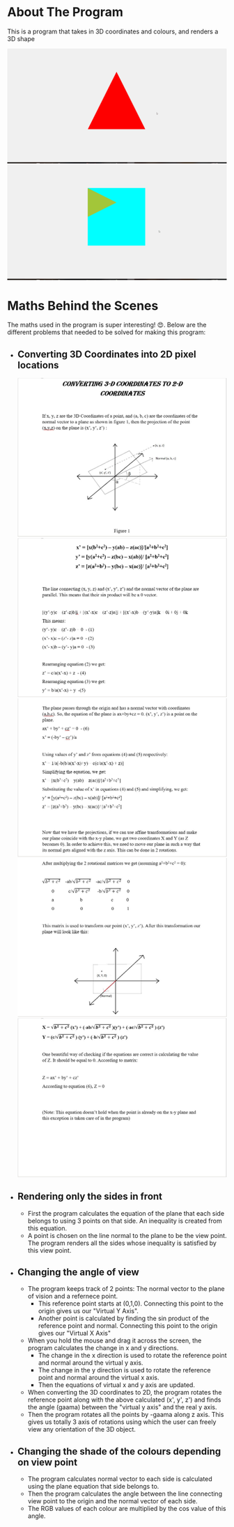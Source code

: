 # About The Program
This is a program that takes in 3D coordinates and colours, and renders a 3D shape

![alt text](Program_sample_gifs/cone.gif)
![alt text](Program_sample_gifs/cube.gif)

# Maths Behind the Scenes
The maths used in the program is super interesting! :heart_eyes:. Below are the different problems that needed to be solved for making this program:

- ## Converting 3D Coordinates into 2D pixel locations
  ![](Proof_pics/1.JPG)
  ![](Proof_pics/2.JPG)
  ![](Proof_pics/3.JPG)
  ![](Proof_pics/4.JPG)
  ![](Proof_pics/5.JPG)

- ## Rendering only the sides in front
  - First the program calculates the equation of the plane that each side belongs to using 3 points on that side. An inequality is created from this equation.
  - A point is chosen on the line normal to the plane to be the view point. The program renders all the sides whose inequality is satisfied by this view point.

- ## Changing the angle of view
  - The program keeps track of 2 points: The normal vector to the plane of vision and a refernece point.
    - This reference point starts at (0,1,0). Connecting this point to the origin gives us our "Virtual Y Axis".
    - Another point is calculated by finding the sin product of the reference point and normal. Connecting this point to the origin gives our "Virtual X Axis"
  - When you hold the mouse and drag it across the screen, the program calculates the change in x and y directions.
    - The change in the x direction is used to rotate the reference point and normal around the virtual y axis.
    - The change in the y direction is used to rotate the reference point and normal around the virtual x axis.
    - Then the equations of virtual x and y axis are updated.
  - When converting the 3D coordinates to 2D, the program rotates the reference point along with the above calculated (x', y', z') and finds the angle (gaama) between the "virtual y axis" and the real y axis.
  - Then the program rotates all the points by -gaama along z axis. This gives us totally 3 axis of rotations using which the user can freely view any orientation of the 3D object.

- ## Changing the shade of the colours depending on view point
  - The program calculates normal vector to each side is calculated using the plane equation that side belongs to.
  - Then the program calculates the angle between the line connecting view point to the origin and the normal vector of each side.
  - The RGB values of each colour are multiplied by the cos value of this angle.
